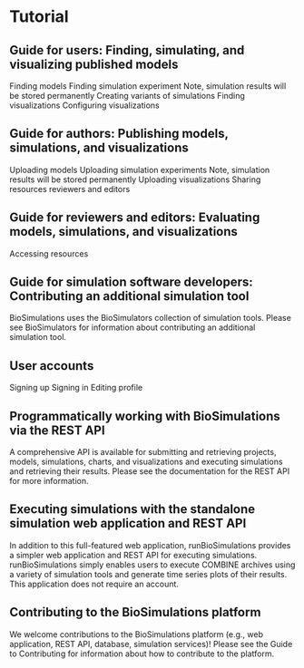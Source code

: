 # Tutorial

## Guide for users: Finding, simulating, and visualizing published models

Finding models
Finding simulation experiment
Note, simulation results will be stored permanently
Creating variants of simulations
Finding visualizations
Configuring visualizations

## Guide for authors: Publishing models, simulations, and visualizations

Uploading models
Uploading simulation experiments
Note, simulation results will be stored permanently
Uploading visualizations
Sharing resources reviewers and editors

## Guide for reviewers and editors: Evaluating models, simulations, and visualizations

Accessing resources

## Guide for simulation software developers: Contributing an additional simulation tool
BioSimulations uses the BioSimulators collection of simulation tools. Please see BioSimulators  for information about contributing an additional simulation tool.


## User accounts

Signing up
Signing in
Editing profile

## Programmatically working with BioSimulations via the REST API

A comprehensive API is available for submitting and retrieving projects, models, simulations, charts, and visualizations and executing simulations and retrieving their results. Please see the documentation for the REST API  for more information.


## Executing simulations with the standalone simulation web application and REST API

In addition to this full-featured web application, runBioSimulations  provides a simpler web application and REST API for executing simulations. runBioSimulations simply enables users to execute COMBINE archives using a variety of simulation tools and generate time series plots of their results. This application does not require an account.


## Contributing to the BioSimulations platform

We welcome contributions to the BioSimulations platform (e.g., web application, REST API, database, simulation services)! Please see the Guide to Contributing  for information about how to contribute to the platform.

